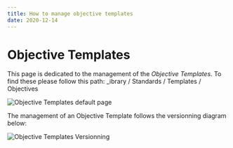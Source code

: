 ```yaml
---
title: How to manage objective templates
date: 2020-12-14
---
```


# Objective Templates

This page is dedicated to the management of the *Objective Templates*.
To find these please follow this path: _ibrary / Standards / Templates / Objectives

![Objective Templates default page](/library/standards/libraryObjectiveTemplate_Legends.png "Fig 1: Objective Templates default page")

The management of an Objective Template follows the versionning diagram below:

![Objective Templates Versionning](/library/libraryElementsVersion_Workflow.png "Fig 2: Version Control of an Objective Templates")



